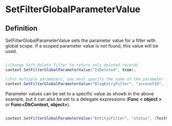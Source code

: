 # SetFilterGlobalParameterValue

## Definition

SetFilterGlobalParameterValue sets the parameter value for a filter with global scope.  If a scoped parameter value is not found, this value will be used.


```csharp

//Change Soft Delete filter to return only deleted records
context.SetFilterGlobalParameterValue("IsDeleted", true);

//For multiple parameters, you must specify the name of the parameter
context.SetFilterGlobalParameterValue("BlogEntryFilter", "accountID", 12345);

```

Parameter values can be set to a specific value as showb in the above example, but it can also be set to a delegate expressions (**Func < object >** or **Func<DbContext, object>**).


```csharp

context.SetFilterGlobalParameterValue("EntityCFilter", "status", (TestContext ctx) => ctx.Status);

```